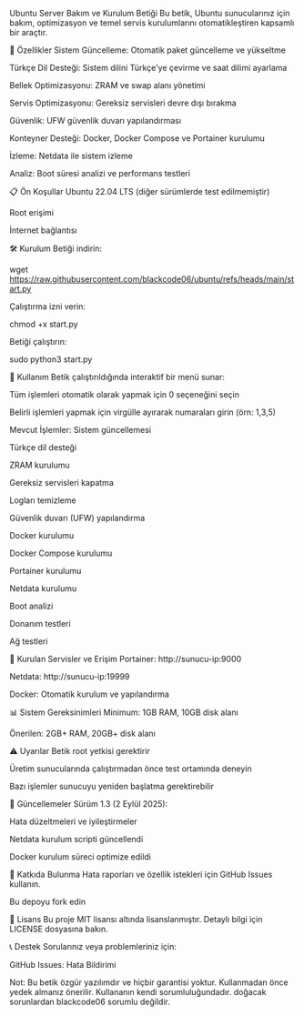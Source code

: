 Ubuntu Server Bakım ve Kurulum Betiği
Bu betik, Ubuntu sunucularınız için bakım, optimizasyon ve temel servis kurulumlarını otomatikleştiren kapsamlı bir araçtır.

🚀 Özellikler
Sistem Güncelleme: Otomatik paket güncelleme ve yükseltme

Türkçe Dil Desteği: Sistem dilini Türkçe'ye çevirme ve saat dilimi ayarlama

Bellek Optimizasyonu: ZRAM ve swap alanı yönetimi

Servis Optimizasyonu: Gereksiz servisleri devre dışı bırakma

Güvenlik: UFW güvenlik duvarı yapılandırması

Konteyner Desteği: Docker, Docker Compose ve Portainer kurulumu

İzleme: Netdata ile sistem izleme

Analiz: Boot süresi analizi ve performans testleri

📋 Ön Koşullar
Ubuntu 22.04 LTS (diğer sürümlerde test edilmemiştir)

Root erişimi

İnternet bağlantısı

🛠️ Kurulum
Betiği indirin:

wget https://raw.githubusercontent.com/blackcode06/ubuntu/refs/heads/main/start.py

Çalıştırma izni verin:

chmod +x start.py

Betiği çalıştırın:

sudo python3 start.py


📝 Kullanım
Betik çalıştırıldığında interaktif bir menü sunar:

Tüm işlemleri otomatik olarak yapmak için 0 seçeneğini seçin

Belirli işlemleri yapmak için virgülle ayırarak numaraları girin (örn: 1,3,5)

Mevcut İşlemler:
Sistem güncellemesi

Türkçe dil desteği

ZRAM kurulumu

Gereksiz servisleri kapatma

Logları temizleme

Güvenlik duvarı (UFW) yapılandırma

Docker kurulumu

Docker Compose kurulumu

Portainer kurulumu

Netdata kurulumu

Boot analizi

Donanım testleri

Ağ testleri

🔧 Kurulan Servisler ve Erişim
Portainer: http://sunucu-ip:9000

Netdata: http://sunucu-ip:19999

Docker: Otomatik kurulum ve yapılandırma

📊 Sistem Gereksinimleri
Minimum: 1GB RAM, 10GB disk alanı

Önerilen: 2GB+ RAM, 20GB+ disk alanı

⚠️ Uyarılar
Betik root yetkisi gerektirir

Üretim sunucularında çalıştırmadan önce test ortamında deneyin

Bazı işlemler sunucuyu yeniden başlatma gerektirebilir

🔄 Güncellemeler
Sürüm 1.3 (2 Eylül 2025):

Hata düzeltmeleri ve iyileştirmeler

Netdata kurulum scripti güncellendi

Docker kurulum süreci optimize edildi

🤝 Katkıda Bulunma
Hata raporları ve özellik istekleri için GitHub Issues kullanın.

Bu depoyu fork edin

📜 Lisans
Bu proje MIT lisansı altında lisanslanmıştır. Detaylı bilgi için LICENSE dosyasına bakın.

📞 Destek
Sorularınız veya problemleriniz için:

GitHub Issues: Hata Bildirimi

Not: Bu betik özgür yazılımdır ve hiçbir garantisi yoktur. Kullanmadan önce yedek almanız önerilir. Kullananın kendi sorumluluğundadır. doğacak sorunlardan blackcode06 sorumlu değildir.
